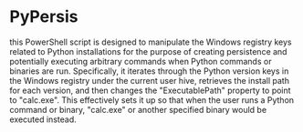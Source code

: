 # PyPersis
this PowerShell script is designed to manipulate the Windows registry keys related to Python installations for the purpose of creating persistence and potentially executing arbitrary commands when Python commands or binaries are run. Specifically, it iterates through the Python version keys in the Windows registry under the current user hive, retrieves the install path for each version, and then changes the "ExecutablePath" property to point to "calc.exe". This effectively sets it up so that when the user runs a Python command or binary, "calc.exe" or another specified binary would be executed instead.
